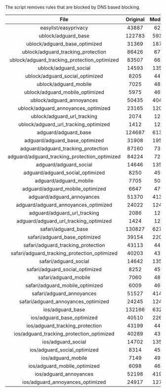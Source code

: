 The script removes rules that are blocked by DNS based blocking.


| File | Original | Modified |
|:----:|:-----:|:-----:|
| easylist/easyprivacy | 43887 | 6217 |
| ublock/adguard_base | 122783 | 59337 |
| ublock/adguard_base_optimized | 31369 | 18727 |
| ublock/adguard_tracking_protection | 86426 | 6701 |
| ublock/adguard_tracking_protection_optimized | 83507 | 6658 |
| ublock/adguard_social | 14593 | 13516 |
| ublock/adguard_social_optimized | 8205 | 4499 |
| ublock/adguard_mobile | 7025 | 4857 |
| ublock/adguard_mobile_optimized | 5975 | 4630 |
| ublock/adguard_annoyances | 50435 | 40476 |
| ublock/adguard_annoyances_optimized | 23165 | 12034 |
| ublock/adguard_url_tracking | 2074 | 1232 |
| ublock/adguard_url_tracking_optimized | 1412 | 1227 |
| adguard/adguard_base | 124687 | 61342 |
| adguard/adguard_base_optimized | 31908 | 19563 |
| adguard/adguard_tracking_protection | 87160 | 7384 |
| adguard/adguard_tracking_protection_optimized | 84224 | 7299 |
| adguard/adguard_social | 14646 | 13577 |
| adguard/adguard_social_optimized | 8250 | 4543 |
| adguard/adguard_mobile | 7705 | 5037 |
| adguard/adguard_mobile_optimized | 6647 | 4799 |
| adguard/adguard_annoyances | 51370 | 41334 |
| adguard/adguard_annoyances_optimized | 24022 | 12426 |
| adguard/adguard_url_tracking | 2086 | 1242 |
| adguard/adguard_url_tracking_optimized | 1424 | 1237 |
| safari/adguard_base | 130827 | 62778 |
| safari/adguard_base_optimized | 39154 | 22094 |
| safari/adguard_tracking_protection | 43113 | 4461 |
| safari/adguard_tracking_protection_optimized | 40203 | 4379 |
| safari/adguard_social | 14642 | 13567 |
| safari/adguard_social_optimized | 8252 | 4533 |
| safari/adguard_mobile | 7060 | 4899 |
| safari/adguard_mobile_optimized | 6009 | 4662 |
| safari/adguard_annoyances | 51527 | 41423 |
| safari/adguard_annoyances_optimized | 24245 | 12493 |
| ios/adguard_base | 132166 | 63295 |
| ios/adguard_base_optimized | 40510 | 22613 |
| ios/adguard_tracking_protection | 43199 | 4469 |
| ios/adguard_tracking_protection_optimized | 40289 | 4387 |
| ios/adguard_social | 14702 | 13599 |
| ios/adguard_social_optimized | 8314 | 4547 |
| ios/adguard_mobile | 7149 | 4938 |
| ios/adguard_mobile_optimized | 6098 | 4698 |
| ios/adguard_annoyances | 52198 | 41990 |
| ios/adguard_annoyances_optimized | 24917 | 12775 |